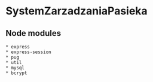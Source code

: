 # SystemZarzadzaniaPasieka

## Node modules
    * express
    * express-session
    * pug
    * util
    * mysql
    * bcrypt
